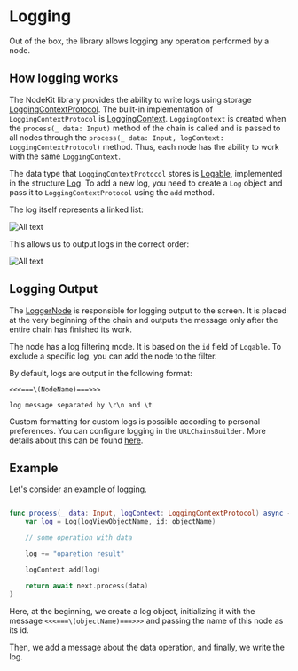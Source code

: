 # Logging

Out of the box, the library allows logging any operation performed by a node.

## How logging works

The NodeKit library provides the ability to write logs using storage [LoggingContextProtocol](../../docs/Protocols/LoggingContextProtocol.html). The built-in implementation of `LoggingContextProtocol` is [LoggingContext](../../docs/Actors/LoggingContext.html).
`LoggingContext` is created when the `process(_ data: Input)` method of the chain is called and is passed to all nodes through the `process(_ data: Input, logContext: LoggingContextProtocol)` method. Thus, each node has the ability to work with the same `LoggingContext`.

The data type that `LoggingContextProtocol` stores is [Logable](../../docs/Protocols/Logable.html), implemented in the structure [Log](../../docs/Structs/Log.html). 
To add a new log, you need to create a `Log` object and pass it to `LoggingContextProtocol` using the `add` method.

The log itself represents a linked list:

![All text](log_nodes_tree.svg)

This allows us to output logs in the correct order:

![All text](log_chaining.svg)

## Logging Output

The [LoggerNode](../../docs/Classes/LoggerNode.html) is responsible for logging output to the screen.
It is placed at the very beginning of the chain and outputs the message only after the entire chain has finished its work.

The node has a log filtering mode.
It is based on the `id` field of `Logable`. To exclude a specific log, you can add the node to the filter.

By default, logs are output in the following format:
```
<<<===\(NodeName)===>>>

log message separated by \r\n and \t

```

Custom formatting for custom logs is possible according to personal preferences.
You can configure logging in the `URLChainsBuilder`. More details about this can be found [here](../Chains.md).

## Example

Let's consider an example of logging.

```Swift

func process(_ data: Input, logContext: LoggingContextProtocol) async -> NodeResult<Output> {
    var log = Log(logViewObjectName, id: objectName)

    // some operation with data

    log += "oparetion result"

    logContext.add(log)

    return await next.process(data)
}

```

Here, at the beginning, we create a log object, initializing it with the message `<<<===\(objectName)===>>>` and passing the name of this node as its id.

Then, we add a message about the data operation, and finally, we write the log.
